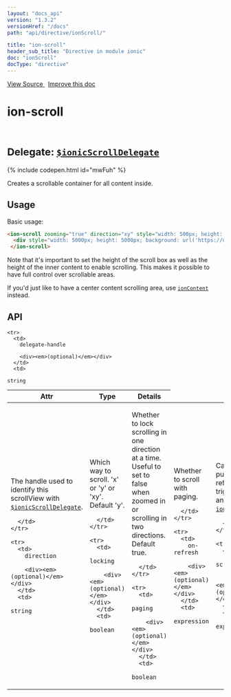 ```yaml
---
layout: "docs_api"
version: "1.3.2"
versionHref: "/docs"
path: "api/directive/ionScroll/"

title: "ion-scroll"
header_sub_title: "Directive in module ionic"
doc: "ionScroll"
docType: "directive"
---
```


<div class="improve-docs">
<a href='https://github.com/driftyco/ionic-v1/blob/master/js/angular/directive/scroll.js#L1'>
View Source
</a>
&nbsp;
<a href='http://github.com/driftyco/ionic/edit/1.x/js/angular/directive/scroll.js#L1'>
Improve this doc
</a>
</div>




<h1 class="api-title">

ion-scroll



<br/>
<small>
Delegate: <a href="/docs/api/service/$ionicScrollDelegate/"><code>$ionicScrollDelegate</code></a>
</small>

</h1>


{% include codepen.html id="mwFuh" %}




Creates a scrollable container for all content inside.









<h2 id="usage">Usage</h2>

Basic usage:

```html
<ion-scroll zooming="true" direction="xy" style="width: 500px; height: 500px">
  <div style="width: 5000px; height: 5000px; background: url('https://upload.wikimedia.org/wikipedia/commons/a/ad/Europe_geological_map-en.jpg') repeat"></div>
 </ion-scroll>
```

Note that it's important to set the height of the scroll box as well as the height of the inner
content to enable scrolling. This makes it possible to have full control over scrollable areas.

If you'd just like to have a center content scrolling area, use <a href="/docs/api/directive/ionContent/"><code>ionContent</code></a> instead.


<h2 id="api" style="clear:both;">API</h2>

<table class="table" style="margin:0;">
  <thead>
    <tr>
      <th>Attr</th>
      <th>Type</th>
      <th>Details</th>
    </tr>
  </thead>
  <tbody>
    
    <tr>
      <td>
        delegate-handle
        
        <div><em>(optional)</em></div>
      </td>
      <td>
        
  <code>string</code>
      </td>
      <td>
        <p>The handle used to identify this scrollView
with <a href="/docs/api/service/$ionicScrollDelegate/"><code>$ionicScrollDelegate</code></a>.</p>

        
      </td>
    </tr>
    
    <tr>
      <td>
        direction
        
        <div><em>(optional)</em></div>
      </td>
      <td>
        
  <code>string</code>
      </td>
      <td>
        <p>Which way to scroll. &#39;x&#39; or &#39;y&#39; or &#39;xy&#39;. Default &#39;y&#39;.</p>

        
      </td>
    </tr>
    
    <tr>
      <td>
        locking
        
        <div><em>(optional)</em></div>
      </td>
      <td>
        
  <code>boolean</code>
      </td>
      <td>
        <p>Whether to lock scrolling in one direction at a time. Useful to set to false when zoomed in or scrolling in two directions. Default true.</p>

        
      </td>
    </tr>
    
    <tr>
      <td>
        paging
        
        <div><em>(optional)</em></div>
      </td>
      <td>
        
  <code>boolean</code>
      </td>
      <td>
        <p>Whether to scroll with paging.</p>

        
      </td>
    </tr>
    
    <tr>
      <td>
        on-refresh
        
        <div><em>(optional)</em></div>
      </td>
      <td>
        
  <code>expression</code>
      </td>
      <td>
        <p>Called on pull-to-refresh, triggered by an <a href="/docs/api/directive/ionRefresher/"><code>ionRefresher</code></a>.</p>

        
      </td>
    </tr>
    
    <tr>
      <td>
        on-scroll
        
        <div><em>(optional)</em></div>
      </td>
      <td>
        
  <code>expression</code>
      </td>
      <td>
        <p>Called whenever the user scrolls.</p>

        
      </td>
    </tr>
    
    <tr>
      <td>
        on-scroll-complete
        
        <div><em>(optional)</em></div>
      </td>
      <td>
        
  <code>expression</code>
      </td>
      <td>
        <p>Called whenever the scrolling paging is completed.</p>

        
      </td>
    </tr>
    
    <tr>
      <td>
        scrollbar-x
        
        <div><em>(optional)</em></div>
      </td>
      <td>
        
  <code>boolean</code>
      </td>
      <td>
        <p>Whether to show the horizontal scrollbar. Default true.</p>

        
      </td>
    </tr>
    
    <tr>
      <td>
        scrollbar-y
        
        <div><em>(optional)</em></div>
      </td>
      <td>
        
  <code>boolean</code>
      </td>
      <td>
        <p>Whether to show the vertical scrollbar. Default true.</p>

        
      </td>
    </tr>
    
    <tr>
      <td>
        zooming
        
        <div><em>(optional)</em></div>
      </td>
      <td>
        
  <code>boolean</code>
      </td>
      <td>
        <p>Whether to support pinch-to-zoom</p>

        
      </td>
    </tr>
    
    <tr>
      <td>
        min-zoom
        
        <div><em>(optional)</em></div>
      </td>
      <td>
        
  <code>integer</code>
      </td>
      <td>
        <p>The smallest zoom amount allowed (default is 0.5)</p>

        
      </td>
    </tr>
    
    <tr>
      <td>
        max-zoom
        
        <div><em>(optional)</em></div>
      </td>
      <td>
        
  <code>integer</code>
      </td>
      <td>
        <p>The largest zoom amount allowed (default is 3)</p>

        
      </td>
    </tr>
    
    <tr>
      <td>
        has-bouncing
        
        <div><em>(optional)</em></div>
      </td>
      <td>
        
  <code>boolean</code>
      </td>
      <td>
        <p>Whether to allow scrolling to bounce past the edges
of the content.  Defaults to true on iOS, false on Android.</p>

        
      </td>
    </tr>
    
  </tbody>
</table>









